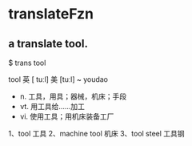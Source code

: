# translateFzn

##  a translate tool.

$ trans tool

  tool  英 [ tuːl]   美 [tuːl] ~ youdao

  - n. 工具，用具；器械，机床；手段
  - vt. 用工具给……加工
  - vi. 使用工具；用机床装备工厂

  1、tool
  工具
  2、machine tool
  机床
  3、tool steel
  工具钢


